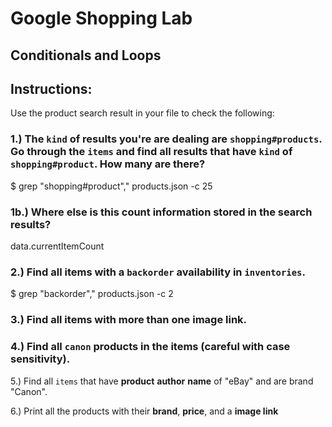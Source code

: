 # Google Shopping Lab
## Conditionals and Loops

## Instructions:

Use the product search result in your file to check the following:

### 1.) The `kind` of results you're are dealing  are `shopping#products`. Go through the `items` and find all results that have `kind` of `shopping#product`. How many are there? 

$ grep "shopping#product\"," products.json -c
25

### 1b.) Where else is this count information stored in the search results?

data.currentItemCount


### 2.) Find all items with a `backorder` availability in `inventories`.

$ grep "backorder\"," products.json -c
2


### 3.) Find all items with more than one image link.




### 4.) Find all `canon` products in the items (careful with case sensitivity).

5.) Find all `items` that have **product** **author** **name** of "eBay" and are brand "Canon".

6.) Print all the products with their **brand**, **price**, and a **image link**